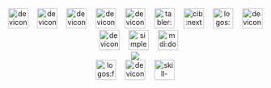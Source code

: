 <div align="center"><img src="https://api.iconify.design/devicon/html5.svg" alt="devicon:html5" height="40" />
    <img width="10" />
    <img src="https://api.iconify.design/devicon/css3.svg" alt="devicon:css3" height="40" />
    <img width="10" />
    <img src="https://api.iconify.design/devicon/javascript.svg" alt="devicon:javascript" height="40" />
    <img width="10" />
    <img src="https://api.iconify.design/devicon/react.svg" alt="devicon:react" height="40" />
    <img width="10" />
    <img src="https://api.iconify.design/devicon/nodejs.svg" alt="devicon:nodejs" height="40" />
    <img width="10" />
    <img src="https://api.iconify.design/tabler/brand-c-sharp.svg" alt="tabler:brand-c-sharp" height="40" />
    <img width="10" />
    <img src="https://api.iconify.design/cib/next-js.svg" alt="cib:next-js" height="40" />
    <img width="10" />
    <img src="https://api.iconify.design/logos/nestjs.svg" alt="logos:nestjs" height="40" />
    <img width="10" />
    <img src="https://api.iconify.design/devicon/dot-net.svg" alt="devicon:dot-net" height="40" />
    <img width="10" />
    <img src="https://api.iconify.design/devicon/mongodb.svg" alt="devicon:mongodb" height="40" />
    <img width="10" />
    <img src="https://api.iconify.design/simple-icons/microsoftsqlserver.svg" alt="simple-icons:microsoftsqlserver" height="40" />
    <img width="10" />
    <img src="https://api.iconify.design/mdi/docker.svg" alt="mdi:docker" height="40" />
</div>
<div align="center">
    <img src="https://count.getloli.com/get/@pth-1641?theme=rule34" />
</div>
<div align="center">
      <img src="https://quotes-github-readme.vercel.app/api?theme=nord&border=true&type=horizontal" alt="" />
</div>
<div align="center"><img src="https://api.iconify.design/logos/facebook.svg" alt="logos:facebook" height="40" />
    <img width="10" />
    <img src="https://api.iconify.design/devicon/linkedin.svg" alt="devicon:linkedin" height="40" />
    <img width="10" />
    <img src="https://api.iconify.design/skill-icons/gmail-light.svg" alt="skill-icons:gmail-light" height="40" />
</div>
